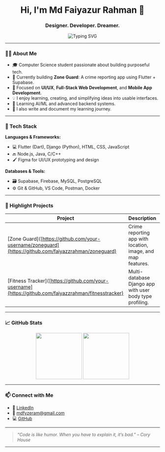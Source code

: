 <h1 align="center">Hi, I'm Md Faiyazur Rahman 👋</h1>
<h3 align="center">Designer. Developer. Dreamer.</h3>

<p align="center">
  <img src="https://readme-typing-svg.demolab.com?font=Fira+Code&duration=3000&pause=500&color=F7768E&center=true&vCenter=true&width=435&lines=UI%2FUX+Designer;Full-Stack+Developer;Flutter+%26+Django+Enthusiast;Open+Source+Explorer" alt="Typing SVG" />
</p>

---

### 👨‍💻 About Me

- 🎓 Computer Science student passionate about building purposeful tech.
- 🔭 Currently building **Zone Guard**: A crime reporting app using Flutter + Supabase.
- 🎯 Focused on **UI/UX**, **Full-Stack Web Development**, and **Mobile App Development**.
- 💡 I enjoy learning, creating, and simplifying ideas into usable interfaces.
- 🧠 Learning AI/ML and advanced backend systems.
- 📝 I also write and document my learning journey.

---

### 🚀 Tech Stack

**Languages & Frameworks:**
- 💻 Flutter (Dart), Django (Python), HTML, CSS, JavaScript
- 🔙 Node.js, Java, C/C++
- 🖌️ Figma for UI/UX prototyping and design

**Databases & Tools:**
- 🗃️ Supabase, Firebase, MySQL, PostgreSQL
- ⚙️ Git & GitHub, VS Code, Postman, Docker

---

### 📌 Highlight Projects

| Project | Description | Stack |
|--------|-------------|-------|
| [Zone Guard]([https://github.com/your-username/zoneguard](https://github.com/faiyazzrahman/zoneguard) | Crime reporting app with location, image, and map features. | Flutter, Supabase |
| [Fitness Tracker]([https://github.com/your-username](https://github.com/faiyazzrahman/fitnesstracker) | Multi-database Django app with user body type profiling. | Django, MySQL |

---

### 📈 GitHub Stats

<p align="center">
  <img src="https://github-readme-stats.vercel.app/api?username=faiyazzrahman&show_icons=true&theme=radical" height="150" />
  <img src="https://github-readme-stats.vercel.app/api/top-langs/?username=faiyazzrahman&layout=compact&theme=radical" height="150" />
</p>

---

### 📫 Connect with Me

- 🔗 [LinkedIn](https://www.linkedin.com/in/faiyazzrahman)
- 📧 mdfyzeram@gmail.com
- 💻 [GitHub](https://github.com/faiyazzrahman)

---

> _“Code is like humor. When you have to explain it, it’s bad.” – Cory House_

---

